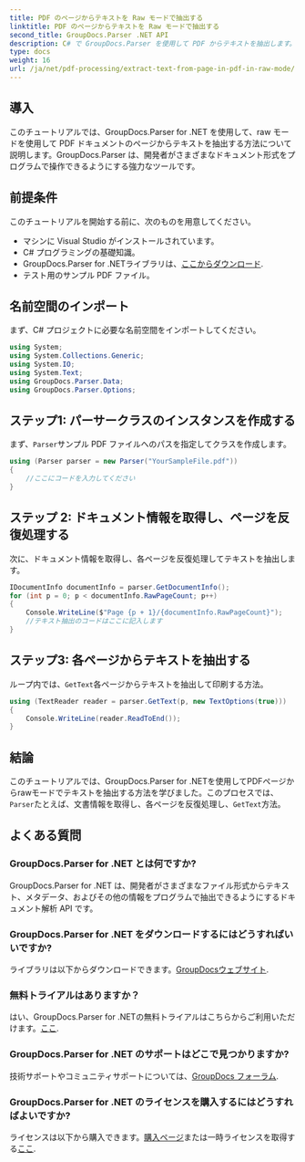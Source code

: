 ```yaml
---
title: PDF のページからテキストを Raw モードで抽出する
linktitle: PDF のページからテキストを Raw モードで抽出する
second_title: GroupDocs.Parser .NET API
description: C# で GroupDocs.Parser を使用して PDF からテキストを抽出します。この強力な .NET ライブラリを使用して、効率的な PDF テキスト抽出を学習します。
type: docs
weight: 16
url: /ja/net/pdf-processing/extract-text-from-page-in-pdf-in-raw-mode/
---
```

## 導入
このチュートリアルでは、GroupDocs.Parser for .NET を使用して、raw モードを使用して PDF ドキュメントのページからテキストを抽出する方法について説明します。GroupDocs.Parser は、開発者がさまざまなドキュメント形式をプログラムで操作できるようにする強力なツールです。
## 前提条件
このチュートリアルを開始する前に、次のものを用意してください。
- マシンに Visual Studio がインストールされています。
- C# プログラミングの基礎知識。
- GroupDocs.Parser for .NETライブラリは、[ここからダウンロード](https://releases.groupdocs.com/parser/net/).
- テスト用のサンプル PDF ファイル。

## 名前空間のインポート
まず、C# プロジェクトに必要な名前空間をインポートしてください。
```csharp
using System;
using System.Collections.Generic;
using System.IO;
using System.Text;
using GroupDocs.Parser.Data;
using GroupDocs.Parser.Options;
```
## ステップ1: パーサークラスのインスタンスを作成する
まず、`Parser`サンプル PDF ファイルへのパスを指定してクラスを作成します。
```csharp
using (Parser parser = new Parser("YourSampleFile.pdf"))
{
    //ここにコードを入力してください
}
```
## ステップ 2: ドキュメント情報を取得し、ページを反復処理する
次に、ドキュメント情報を取得し、各ページを反復処理してテキストを抽出します。
```csharp
IDocumentInfo documentInfo = parser.GetDocumentInfo();
for (int p = 0; p < documentInfo.RawPageCount; p++)
{
    Console.WriteLine($"Page {p + 1}/{documentInfo.RawPageCount}");
    //テキスト抽出のコードはここに記入します
}
```
## ステップ3: 各ページからテキストを抽出する
ループ内では、`GetText`各ページからテキストを抽出して印刷する方法。
```csharp
using (TextReader reader = parser.GetText(p, new TextOptions(true)))
{
    Console.WriteLine(reader.ReadToEnd());
}
```

## 結論
このチュートリアルでは、GroupDocs.Parser for .NETを使用してPDFページからrawモードでテキストを抽出する方法を学びました。このプロセスでは、`Parser`たとえば、文書情報を取得し、各ページを反復処理し、`GetText`方法。

## よくある質問
### GroupDocs.Parser for .NET とは何ですか?
GroupDocs.Parser for .NET は、開発者がさまざまなファイル形式からテキスト、メタデータ、およびその他の情報をプログラムで抽出できるようにするドキュメント解析 API です。
### GroupDocs.Parser for .NET をダウンロードするにはどうすればいいですか?
ライブラリは以下からダウンロードできます。[GroupDocsウェブサイト](https://releases.groupdocs.com/parser/net/).
### 無料トライアルはありますか？
はい、GroupDocs.Parser for .NETの無料トライアルはこちらからご利用いただけます。[ここ](https://releases.groupdocs.com/).
### GroupDocs.Parser for .NET のサポートはどこで見つかりますか?
技術サポートやコミュニティサポートについては、[GroupDocs フォーラム](https://forum.groupdocs.com/c/parser/17).
### GroupDocs.Parser for .NET のライセンスを購入するにはどうすればよいですか?
ライセンスは以下から購入できます。[購入ページ](https://purchase.groupdocs.com/buy)または一時ライセンスを取得する[ここ](https://purchase.groupdocs.com/temporary-license/).